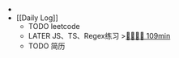 -
- [[Daily Log]]
	- TODO leetcode
	- LATER JS、TS、Regex练习 >[🍅🍅🍅🍅 109min](#agenda-pomo://?t=f-1690601165027-1500%2Cf-1690603659747-1500%2Cf-1690608831077-1500%2Cf-1690618740858-1500%2Cp-1690622110090-504)
	- TODO 简历